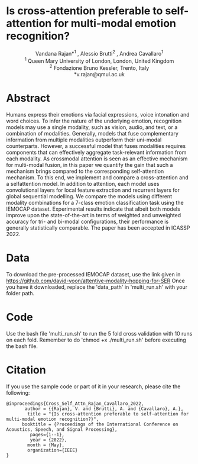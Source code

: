 # Is cross-attention preferable to self-attention for multi-modal emotion recognition?
<p align="center">
Vandana Rajan*<sup>1</sup> , Alessio Brutti<sup>2</sup> , Andrea Cavallaro<sup>1</sup> </br>
<sup>1</sup> Queen Mary University of London, London, United Kingdom</br>
<sup>2</sup> Fondazione Bruno Kessler, Trento, Italy</br>
*v.rajan@qmul.ac.uk</br>
</p>

# Abstract
Humans express their emotions via facial expressions, voice intonation and word choices. To infer the nature of the underlying emotion,
recognition models may use a single modality, such as vision, audio, and text, or a combination of modalities. Generally, models
that fuse complementary information from multiple modalities outperform their uni-modal counterparts. However, a successful model
that fuses modalities requires components that can effectively aggregate task-relevant information from each modality. As crossmodal
attention is seen as an effective mechanism for multi-modal fusion, in this paper we quantify the gain that such a mechanism
brings compared to the corresponding self-attention mechanism. To this end, we implement and compare a cross-attention and a selfattention
model. In addition to attention, each model uses convolutional layers for local feature extraction and recurrent layers for
global sequential modelling. We compare the models using different modality combinations for a 7-class emotion classification
task using the IEMOCAP dataset. Experimental results indicate that albeit both models improve upon the state-of-the-art in terms
of weighted and unweighted accuracy for tri- and bi-modal configurations, their performance is generally statistically comparable. The paper has been accepted in ICASSP 2022. 

# Data
To download the pre-processed IEMOCAP dataset, use the link given in https://github.com/david-yoon/attentive-modality-hopping-for-SER
Once you have it downloaded, replace the 'data_path' in 'multi_run.sh' with your folder path.

# Code
Use the bash file 'multi_run.sh' to run the 5 fold cross validation with 10 runs on each fold. Remember to do 'chmod +x ./multi_run.sh' before executing the bash file.

# Citation
If you use the sample code or part of it in your research, please cite the following:

```
@inproceedings{Cross_Self_Attn_Rajan_Cavallaro_2022,
       author = {{Rajan}, V. and {Brutti}, A. and {Cavallaro}, A.},
        title = "{Is cross-attention preferable to self-attention for multi-modal emotion recognition?}",
      booktitle = {Proceedings of the International Conference on Acoustics, Speech, and Signal Processing},
         pages={1--1},
         year = {2022},
        month = {May},
        organization={IEEE}
}
```

